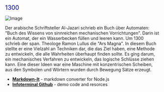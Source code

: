 ﻿
<span style="color:#0000aa;font-size:20">1300</span>

![Image](img.jpg)

Der arabische Schriftsteller Al-Jazari schrieb ein Buch über Automaten: "Buch des Wissens von sinnreichen mechanischen Vorrichtungen". Darin ist ein Automat, der ein Wasserbecken füllen und leeren kann.
Um 1300 schrieb der span. Theologe Ramon Lullus die "Ars Magna". In diesem Buch stellte er eine Vielzahl an Techniken dar, die das Ziel haben, eine Methode zu entwickeln, die alle Wahrheiten überhaupt finden sollte. Es ging darum, ein mechanisches Verfahren zu entwickeln, das logische Schlüsse ziehen kann. Eine dieser Ideen war eine Maschine mit konzentrischen Scheiben, aus den Symbolen und Wörtern wurden durch Bewegung Sätze erzeugt.


- __[Markdown-It](https://www.npmjs.com/package/markdown-it)__ - markdown converter for Node.js
- __[Infoterminal Github](https://github.com/ProjectKitchen/InfoTerminal)__ - demo code and resorces

